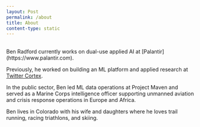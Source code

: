 ```yaml
---
layout: Post
permalink: /about
title: About
content-type: static
---
```

<br>
Ben Radford currently works on dual-use applied AI at [Palantir](https://www.palantir.com). 

Previously, he worked on building an ML platform and applied research at [Twitter Cortex](https://cortex.twitter.com/en/research-publications/research-areas.html). 

In the public sector, Ben led ML data operations at Project Maven and served as a Marine Corps intelligence officer supporting unmanned aviation and crisis response operations in Europe and Africa. 

Ben lives in Colorado with his wife and daughters where he loves trail running, racing triathlons, and skiing.
